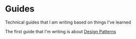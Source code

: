 # Guides
Technical guides that I am writing based on things I've learned

The first guide that I'm writing is about [Design Patterns](https://github.com/johnsie/Guides/blob/main/Design-Patterns.md)
